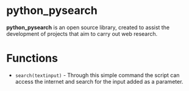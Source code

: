 # python_pysearch

**python_pysearch** is an open source library, created to assist the development of projects that aim to carry out web research.

# Functions

* `search(textinput)` - Through this simple command the script can access the internet and search for the input added as a parameter.
